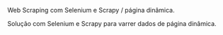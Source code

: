 Web Scraping com Selenium e Scrapy / página dinâmica.


Solução com Selenium e Scrapy para varrer dados de página dinâmica.
